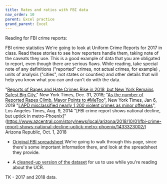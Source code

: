```yaml
---
title: Rates and ratios with FBI data
nav_order: 10
parent: Excel practice
grand_parent: Excel
---
```


Reading for FBI crime reports:

FBI crime statistics
We're going to look at Uniform Crime Reports for 2017 in class. Read these stories to see how reporters handle them, taking note of the caveats they use. This is a good example of data that you are obligated to report, even though there are serious flaws. While reading, take special note of any definitions ("reported" crimes, not actual crimes, for example) , units of analysis ("cities", not states or counties) and other details that will help you know what you can and can't do with the data.

"[Reports of Rapes and Hate Crimes Rise in 2018, but New York Remains Safest Big City](https://www.nytimes.com/2018/12/31/nyregion/crime-nyc-rapes-murders.html)," New York Times, Dec. 31, 2018; "[As the number of Reported Rapes Climb, Mayor Points to #MeToo](https://www.nytimes.com/2019/01/06/nyregion/rape-reports-nyc-me-too.html)", New York Times, Jan 6, 2019
"[LAPD misclassified nearly 1,200 violent crimes as minor offenses](https://www.latimes.com/local/la-me-crimestats-lapd-20140810-story.html#page=1)", Los Angeles Times, Aug. 9, 2014
"[FBI crime report shows national decline, but uptick in metro-Phoenix]"(https://www.azcentral.com/story/news/local/arizona/2018/10/01/fbi-crime-report-shows-national-decline-uptick-metro-phoenix/1433323002/) Arizona Republic, Oct. 1, 2018



* [Original FBI spreadsheet](https://ucr.fbi.gov/crime-in-the-u.s/2016/crime-in-the-u.s.-2016) We're going to walk through this page, since there's some important information there, and look at the spreadsheet they provide.

* A [cleaned-up version of the dataset]({{site.baseurl}}/assets/data/xlexamples/crime2016.xlsx) for us to use while you're reading about the UCR.

TK - 2017 and 2018 data.
